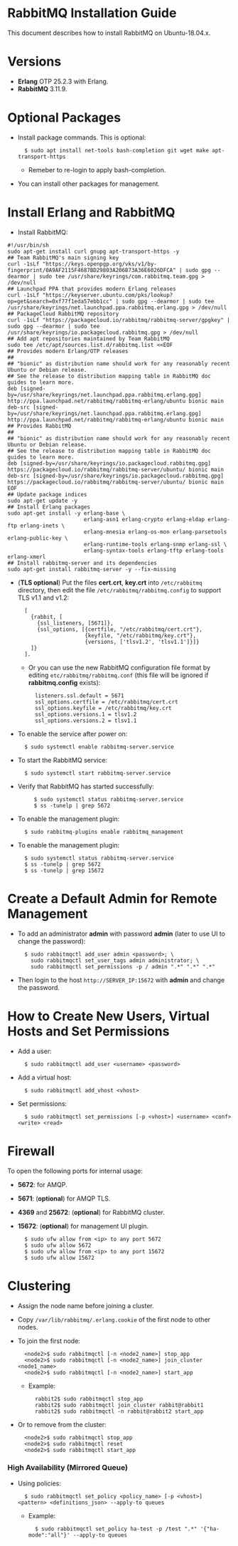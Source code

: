 RabbitMQ Installation Guide
===========================

This document describes how to install RabbitMQ on Ubuntu-18.04.x.

# Versions

- **Erlang** OTP 25.2.3 with Erlang.
- **RabbitMQ** 3.11.9.

# Optional Packages

- Install  package commands. This is optional:

        $ sudo apt install net-tools bash-completion git wget make apt-transport-https

    - Remeber to re-login to apply bash-completion.

- You can install other packages for management.


# Install Erlang and RabbitMQ

- Install RabbitMQ:

```
#!/usr/bin/sh
sudo apt-get install curl gnupg apt-transport-https -y
## Team RabbitMQ's main signing key
curl -1sLf "https://keys.openpgp.org/vks/v1/by-fingerprint/0A9AF2115F4687BD29803A206B73A36E6026DFCA" | sudo gpg --dearmor | sudo tee /usr/share/keyrings/com.rabbitmq.team.gpg > /dev/null
## Launchpad PPA that provides modern Erlang releases
curl -1sLf "https://keyserver.ubuntu.com/pks/lookup?op=get&search=0xf77f1eda57ebb1cc" | sudo gpg --dearmor | sudo tee /usr/share/keyrings/net.launchpad.ppa.rabbitmq.erlang.gpg > /dev/null
## PackageCloud RabbitMQ repository
curl -1sLf "https://packagecloud.io/rabbitmq/rabbitmq-server/gpgkey" | sudo gpg --dearmor | sudo tee /usr/share/keyrings/io.packagecloud.rabbitmq.gpg > /dev/null
## Add apt repositories maintained by Team RabbitMQ
sudo tee /etc/apt/sources.list.d/rabbitmq.list <<EOF
## Provides modern Erlang/OTP releases
##
## "bionic" as distribution name should work for any reasonably recent Ubuntu or Debian release.
## See the release to distribution mapping table in RabbitMQ doc guides to learn more.
deb [signed-by=/usr/share/keyrings/net.launchpad.ppa.rabbitmq.erlang.gpg] http://ppa.launchpad.net/rabbitmq/rabbitmq-erlang/ubuntu bionic main
deb-src [signed-by=/usr/share/keyrings/net.launchpad.ppa.rabbitmq.erlang.gpg] http://ppa.launchpad.net/rabbitmq/rabbitmq-erlang/ubuntu bionic main
## Provides RabbitMQ
##
## "bionic" as distribution name should work for any reasonably recent Ubuntu or Debian release.
## See the release to distribution mapping table in RabbitMQ doc guides to learn more.
deb [signed-by=/usr/share/keyrings/io.packagecloud.rabbitmq.gpg] https://packagecloud.io/rabbitmq/rabbitmq-server/ubuntu/ bionic main
deb-src [signed-by=/usr/share/keyrings/io.packagecloud.rabbitmq.gpg] https://packagecloud.io/rabbitmq/rabbitmq-server/ubuntu/ bionic main
EOF
## Update package indices
sudo apt-get update -y
## Install Erlang packages
sudo apt-get install -y erlang-base \
                        erlang-asn1 erlang-crypto erlang-eldap erlang-ftp erlang-inets \
                        erlang-mnesia erlang-os-mon erlang-parsetools erlang-public-key \
                        erlang-runtime-tools erlang-snmp erlang-ssl \
                        erlang-syntax-tools erlang-tftp erlang-tools erlang-xmerl
## Install rabbitmq-server and its dependencies
sudo apt-get install rabbitmq-server -y --fix-missing
```

- (**TLS optional**) Put the files **cert.crt**, **key.crt** into `/etc/rabbitmq` directory, then edit the file `/etc/rabbitmq/rabbitmq.config` to support TLS v1.1 and v1.2:

        [
          {rabbit, [
            {ssl_listeners, [5671]},
            {ssl_options, [{certfile, "/etc/rabbitmq/cert.crt"},
                           {keyfile, "/etc/rabbitmq/key.crt"},
                           {versions, ['tlsv1.2', 'tlsv1.1']}]}
          ]}
        ].

    - Or you can use the new RabbitMQ configuration file format by editing `etc/rabbitmq/rabbitmq.conf` (this file will be ignored if **rabbitmq.config** exists):

            listeners.ssl.default = 5671
            ssl_options.certfile = /etc/rabbitmq/cert.crt
            ssl_options.keyfile = /etc/rabbitmq/key.crt
            ssl_options.versions.1 = tlsv1.2
            ssl_options.versions.2 = tlsv1.1

- To enable the service after power on:

        $ sudo systemctl enable rabbitmq-server.service

- To start the RabbitMQ service:

        $ sudo systemctl start rabbitmq-server.service

- Verify that RabbitMQ has started successfully:

	       $ sudo systemctl status rabbitmq-server.service
	       $ ss -tunelp | grep 5672

- To enable the management plugin:

        $ sudo rabbitmq-plugins enable rabbitmq_management

- To enable the management plugin:

        $ sudo systemctl status rabbitmq-server.service
        $ ss -tunelp | grep 5672
        $ ss -tunelp | grep 15672

# Create a Default Admin for Remote Management

- To add an administrator **admin** with password **admin** (later to use UI to change the password):

        $ sudo rabbitmqctl add_user admin <password>; \
          sudo rabbitmqctl set_user_tags admin administrator; \
          sudo rabbitmqctl set_permissions -p / admin ".*" ".*" ".*"

- Then login to the host `http://SERVER_IP:15672` with **admin** and change the password.

# How to Create New Users, Virtual Hosts and Set Permissions

- Add a user:

        $ sudo rabbitmqctl add_user <username> <password>

- Add a virtual host:

        $ sudo rabbitmqctl add_vhost <vhost>

- Set permissions:

        $ sudo rabbitmqctl set_permissions [-p <vhost>] <username> <conf> <write> <read>

# Firewall

To open the following ports for internal usage:

- **5672**: for AMQP.
- **5671**: (**optional**) for AMQP TLS.
- **4369** and **25672**: (**optional**) for RabbitMQ cluster.
- **15672**: (**optional**) for management UI plugin.

        $ sudo ufw allow from <ip> to any port 5672
        $ sudo ufw allow 5672
        $ sudo ufw allow from <ip> to any port 15672
        $ sudo ufw allow 15672

# Clustering

- Assign the node name before joining a cluster.

- Copy `/var/lib/rabbitmq/.erlang.cookie` of the first node to other nodes.

- To join the first node:

        <node2>$ sudo rabbitmqctl [-n <node2_name>] stop_app
        <node2>$ sudo rabbitmqctl [-n <node2_name>] join_cluster <node1_name>
        <node2>$ sudo rabbitmqctl [-n <node2_name>] start_app

    - Example:

            rabbit2$ sudo rabbitmqctl stop_app
            rabbit2$ sudo rabbitmqctl join_cluster rabbit@rabbit1
            rabbit2$ sudo rabbitmqctl -n rabbit@rabbit2 start_app

- Or to remove from the cluster:

        <node2>$ sudo rabbitmqctl stop_app
        <node2>$ sudo rabbitmqctl reset
        <node2>$ sudo rabbitmqctl start_app

### High Availability (Mirrored Queue)

- Using policies:

        $ sudo rabbitmqctl set_policy <policy_name> [-p <vhost>] <pattern> <definitions_json> --apply-to queues

    - Example:

            $ sudo rabbitmqctl set_policy ha-test -p /test ".*" '{"ha-mode":"all"}' --apply-to queues
